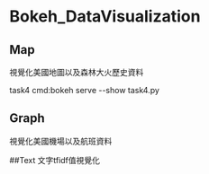 # Bokeh_DataVisualization

## Map
視覺化美國地圖以及森林大火歷史資料

task4 cmd:bokeh serve --show task4.py

## Graph
視覺化美國機場以及航班資料

##Text
文字tfidf值視覺化
